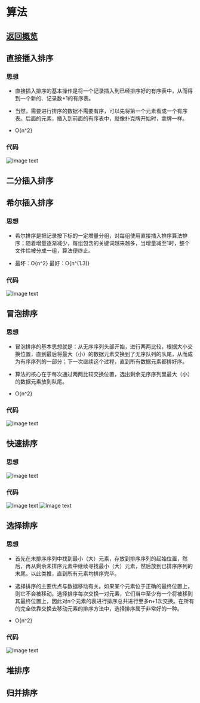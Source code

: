 # 算法

## <a href="https://github.com/wildhunt-unique/JavaKnowledgePoint/blob/master/README.md">返回概览</a>

## 直接插入排序
### 思想
+ 直接插入排序的基本操作是将一个记录插入到已经排序好的有序表中，从而得到一个新的、记录数+1的有序表。


+ 当然，需要进行排序的数据不需要有序，可以先将第一个元素看成一个有序表。后面的元素，插入到前面的有序表中，就像扑克牌开始时，拿牌一样。
+ O{n^2}
### 代码
![Image text](http://static.qtu404.com/imgLab/github/JavaNote/StraightInsertionSort.png)
## 二分插入排序
## 希尔插入排序
### 思想
+ 希尔排序是把记录按下标的一定增量分组，对每组使用直接插入排序算法排序；随着增量逐渐减少，每组包含的关键词越来越多，当增量减至1时，整个文件恰被分成一组，算法便终止。

+ 最坏：O{n^2} 最好：O{n^(1.3)}   
### 代码
![Image text](http://static.qtu404.com/imgLab/github/JavaNote/ShellSort.png)
## 冒泡排序
### 思想
+ 冒泡排序的基本思想就是：从无序序列头部开始，进行两两比较，根据大小交换位置，直到最后将最大（小）的数据元素交换到了无序队列的队尾，从而成为有序序列的一部分；下一次继续这个过程，直到所有数据元素都排好序。

+ 算法的核心在于每次通过两两比较交换位置，选出剩余无序序列里最大（小）的数据元素放到队尾。

+ O{n^2}
### 代码
![Image text](http://static.qtu404.com/imgLab/github/JavaNote/BubbleSort.png)
## 快速排序
### 思想
![Image text](http://static.qtu404.com/imgLab/github/JavaNote/quickSort.gif)
### 代码
![Image text](http://static.qtu404.com/imgLab/github/JavaNote/QuickSort_1.png)
![Image text](http://static.qtu404.com/imgLab/github/JavaNote/QuickSort_2.png)
## 选择排序
### 思想
+ 首先在未排序序列中找到最小（大）元素，存放到排序序列的起始位置，然后，再从剩余未排序元素中继续寻找最小（大）元素，然后放到已排序序列的末尾。以此类推，直到所有元素均排序完毕。

+ 选择排序的主要优点与数据移动有关。如果某个元素位于正确的最终位置上，则它不会被移动。选择排序每次交换一对元素，它们当中至少有一个将被移到其最终位置上，因此对n个元素的表进行排序总共进行至多n+1次交换。在所有的完全依靠交换去移动元素的排序方法中，选择排序属于非常好的一种。
+ O{n^2}
### 代码
![Image text](http://static.qtu404.com/imgLab/github/JavaNote/SimpleSelectSort.png)
## 堆排序
## 归并排序
